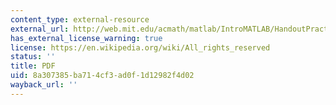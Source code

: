 ```yaml
---
content_type: external-resource
external_url: http://web.mit.edu/acmath/matlab/IntroMATLAB/HandoutPractice.pdf
has_external_license_warning: true
license: https://en.wikipedia.org/wiki/All_rights_reserved
status: ''
title: PDF
uid: 8a307385-ba71-4cf3-ad0f-1d12982f4d02
wayback_url: ''
---
```

